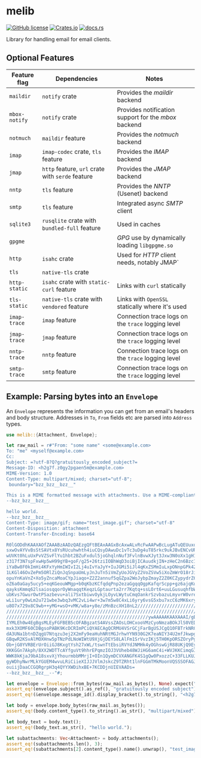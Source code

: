 # melib

[![GitHub license](https://img.shields.io/github/license/meli/meli)](https://github.com/meli/meli/blob/master/COPYING) [![Crates.io](https://img.shields.io/crates/v/melib)](https://crates.io/crates/melib) [![docs.rs](https://docs.rs/melib/badge.svg)](https://docs.rs/melib)

Library for handling email for email clients.

## Optional Features

| Feature flag  | Dependencies                                     | Notes                                                |
|---------------|--------------------------------------------------|------------------------------------------------------|
| `maildir`     | `notify` crate                                   | Provides the *maildir* backend                       |
| `mbox-notify` | `notify` crate                                   | Provides notification support for the *mbox* backend |
| `notmuch`     | `maildir` feature                                | Provides the *notmuch* backend                       |
| `imap`        | `imap-codec` crate, `tls` feature                | Provides the *IMAP* backend                          |
| `jmap`        | `http` feature, `url` crate with `serde` feature | Provides the *JMAP* backend                          |
| `nntp`        | `tls` feature                                    | Provides the *NNTP* (Usenet) backend                 |
| `smtp`        | `tls` feature                                    | Integrated async *SMTP* client                       |
| `sqlite3`     | `rusqlite` crate with `bundled-full` feature     | Used in caches                                       |
| `gpgme`       |                                                  | *GPG* use by dynamically loading `libgpgme.so`       |
| `http`        | `isahc` crate                                    | Used for *HTTP* client needs, notably JMAP`          |
| `tls`         | `native-tls` crate                               |                                                      |
| `http-static` | `isahc` crate with `static-curl` feature         | Links with `curl` statically                         |
| `tls-static`  | `native-tls` crate with `vendored` feature       | Links with `OpenSSL` statically where it's used      |
| `imap-trace`  | `imap` feature                                   | Connection trace logs on the `trace` logging level   |
| `jmap-trace`  | `jmap` feature                                   | Connection trace logs on the `trace` logging level   |
| `nntp-trace`  | `nntp` feature                                   | Connection trace logs on the `trace` logging level   |
| `smtp-trace`  | `smtp` feature                                   | Connection trace logs on the `trace` logging level   |

## Example: Parsing bytes into an `Envelope`

An `Envelope` represents the information you can get from an email's headers
and body structure. Addresses in `To`, `From` fields etc are parsed into
`Address` types.

```rust
use melib::{Attachment, Envelope};

let raw_mail = r#"From: "some name" <some@example.com>
To: "me" <myself@example.com>
Cc:
Subject: =?utf-8?Q?gratuitously_encoded_subject?=
Message-ID: <h2g7f.z0gy2pgaen5m@example.com>
MIME-Version: 1.0
Content-Type: multipart/mixed; charset="utf-8";
 boundary="bzz_bzz__bzz__"

This is a MIME formatted message with attachments. Use a MIME-compliant client to view it properly.
--bzz_bzz__bzz__

hello world.
--bzz_bzz__bzz__
Content-Type: image/gif; name="test_image.gif"; charset="utf-8"
Content-Disposition: attachment
Content-Transfer-Encoding: base64

R0lGODdhKAAXAOfZAAABzAADzQAEzgQFtBEAxAAGxBcAxwALvRcFwAAPwBcLugATuQEUuxoNuxYQ
sxwOvAYVvBsStSAVtx8YsRUcuhwhth4iuCQsyDAwuDc1vTc3uDg4uT85rkc9ukJBvENCvURGukdF
wUVKt0hLuUxPvVZSvFlYu1hbt2BZuFxdul5joGhqlnNuf3FvlnBvwXJyt3Jxw3N0oXx1gH12gV99
z317f3N7spFxwHp5wH99gYB+goF/g25+26tziIOBhWqD3oiBjICAuudkjIN+zHeC2n6Bzc1vh4eF
iYaBw8F0kImHi4KFxYyHmIWIvI2Lj4uIvYaJyY+IuJGMi5iJl4qKxZSMmIuLxpONnpGPk42NvI2M
1LKGl46OvZePm5ORlZiQnJqSnpaUmLyJnJuTn5iVmZyUoJGVyZ2VoZSVw5iXoZmWrO18rJiUyp6W
opuYnKaVnZ+Xo5yZncaMoaCYpJiaqo+Z2Z2annuf5qGZpa2WoJybpZmayZ2Z0KCZypydrZ6dp6Cd
oZ6a0aGay5ucy5+eqKGeouWMgp+b0qKbzKCfqdqPnp2ezaGgqqOgpKafqrScpp+gz6ajqKujr62j
qayksKmmq62lsaiosqqorOyWnaqqtKeqzLGptaurta2rr7Kqtq+ssLOrt6+uuLGusuqhfbWtubCv
ubKvs7GwurOwtPSazbevu+ali7SxtbiwvOykjLOyvLWytuCmqOankrSzvbazuLmyvrW0vre0uba1
wLi1ury0wLm2u721wbe3wbq3vMC2vLi4wr+3w7m5w8C4xLi6yry6vsG5xbu7xcC6zMK6xry8xry+
u8O7x729x8C9wb++yMG+wsO+vMK/w8a+y8e/zMnBzcXH18nL2///////////////////////////
////////////////////////////////////////////////////////////////////////////
/////////////////////////////////////////////////////ywAAAAAKAAXAAAI/gBP4Cjh
IYMLEh0w4EgBgsMLEyFGFBEB5cOFABgzatS4AVssZAOsLOHCxooVMzCyoNmzaBOkJlS0VEDyZMjG
mxk3XOMF60CDBgsoPABK9KcDCRImPCiQYAECAgQCRMU4VSrGCjFarBgUSJCgQ10FBTrkNRCfPnz4
dA3UNa1btnDZqgU7Ntqzu3ej2X2mFy9eaHuhNRtMGJrhwYYN930G2K7eaNIY34U2mfJkwpgzI9Yr
GBqwR2KSvAlMOXHnw5pTNzPdLNoWIWtU9XjGjDEYS8LAlFm1SrVvzIKj5TH0KpORSZOryPgCZgqL
Ob+jG0YVRBErUrOiiGJ8KxgtYsh27xWL/tswnTtEbsiRVYdJNMHk4yOGhswGjR88UKjQ9Ey+/8TL
XKKGGn7Akph/8XX2WDTTcAYfguVt9hhrEPqmzIOJ3VUheb48WJiHG6amC4i+WVJKKCimqGIoYxyj
WWK8kKjaJ9bA18sxvXjYhourmbbMMrjI+OIn1QymDCVXANGFK4S1gQw0PxozzC+33FLLKUJq9gk1
gyWDhyNwrMLkYGUEM4wvuLRiCiieXIJJJVlmJskcZ9TZRht1lnFGGmTMkMoonVQSSSOFAGJHHI0w
ouiijDaaCCGQRgrpH3q4QYYXWDihxBE+7KCDDjnUIEVAADs=
--bzz_bzz__bzz__--"#;

let envelope = Envelope::from_bytes(raw_mail.as_bytes(), None).expect("Could not parse mail");
assert_eq!(envelope.subject().as_ref(), "gratuitously encoded subject");
assert_eq!(&envelope.message_id().display_bracket().to_string(), "<h2g7f.z0gy2pgaen5m@example.com>");

let body = envelope.body_bytes(raw_mail.as_bytes());
assert_eq!(body.content_type().to_string().as_str(), "multipart/mixed");

let body_text = body.text();
assert_eq!(body_text.as_str(), "hello world.");

let subattachments: Vec<Attachment> = body.attachments();
assert_eq!(subattachments.len(), 3);
assert_eq!(subattachments[2].content_type().name().unwrap(), "test_image.gif");
```

